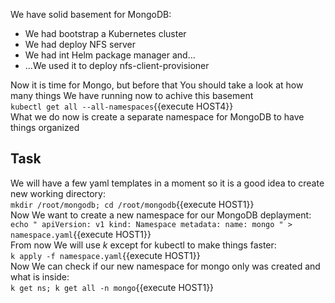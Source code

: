 We have solid basement for MongoDB:<br>
 - We had bootstrap a Kubernetes cluster<br>
 - We had deploy NFS server<br>
 - We had int Helm package manager and...<br>
 - ...We used it to deploy nfs-client-provisioner<br>

Now it is time for Mongo, but before that You should take a look at how many things We have running now to achive this basement<br>
`kubectl get all --all-namespaces`{{execute HOST4}}<br>
What we do now is create a separate namespace for MongoDB to have things organized<br>
## Task

We will have a few yaml templates in a moment so it is a good idea to create new working directory:<br>
`mkdir /root/mongodb; cd /root/mongodb`{{execute HOST1}}<br>
Now We want to create a new namespace for our MongoDB deplayment:<br>
`echo "
apiVersion: v1
kind: Namespace
metadata:
  name: mongo
" > namespace.yaml`{{execute HOST1}}<br>
From now We will use _k_ except for kubectl to make things faster:<br>
`k apply -f namespace.yaml`{{execute HOST1}}<br>
Now We can check if our new namespace for mongo only was created and what is inside:<br>
`k get ns; k get all -n mongo`{{execute HOST1}}<br>
